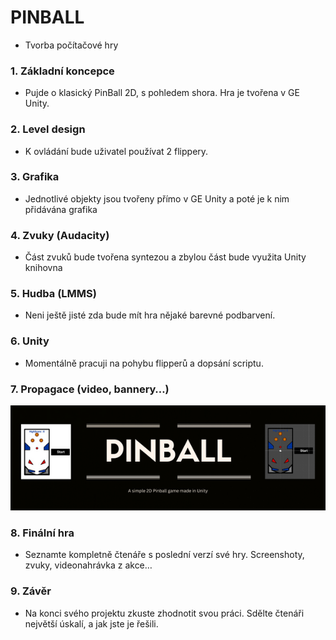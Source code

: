 # PINBALL

- Tvorba počítačové hry

### 1. Základní koncepce

- Pujde o klasický PinBall 2D, s pohledem shora. Hra je tvořena v GE Unity.

### 2. Level design

- K ovládání bude uživatel používat 2 flippery. 


### 3. Grafika

- Jednotlivé objekty jsou tvořeny přímo v GE Unity a poté je k nim přidávána grafika

### 4. Zvuky (Audacity)

- Část zvuků bude tvořena syntezou a zbylou část bude využita Unity knihovna

### 5. Hudba (LMMS)

- Neni ještě jisté zda bude mít hra nějaké barevné podbarvení.

### 6. Unity

- Momentálně pracuji na pohybu flipperů a dopsání scriptu. 

### 7. Propagace (video, bannery…)

![Banner](Imgs/Banner.png)

### 8. Finální hra

- Seznamte kompletně čtenáře s poslední verzí své hry. Screenshoty, zvuky, videonahrávka z akce…

### 9. Závěr

- Na konci svého projektu zkuste zhodnotit svou práci. Sdělte čtenáři největší úskalí, a jak jste je řešili.
